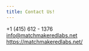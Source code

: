 ```yaml
---
title: Contact Us!
---
```

+1 (415) 612 - 1376<br/>info@matchmakeredlabs.net<br/>https://matchmakeredlabs.net/<br/>